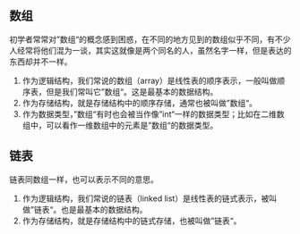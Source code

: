 ## 数组

初学者常常对”数组“的概念感到困惑，在不同的地方见到的数组似乎不同，有不少人经常将他们混为一谈，其实这就像是两个同名的人，虽然名字一样，但是表达的东西却并不一样。

1. 作为逻辑结构，我们常说的数组（array）是线性表的顺序表示，一般叫做顺序表，但是我们常叫它”数组“。这是最基本的数据结构。
2. 作为存储结构，就是存储结构中的顺序存储，通常也被叫做”数组“。
3. 作为数据类型，”数组“有时也会被当作像”int“一样的数据类型；比如在二维数组中，可以看作一维数组中的元素是”数组“的数据类型。

## 链表

链表同数组一样，也可以表示不同的意思。

1. 作为逻辑结构，我们常说的链表（linked list）是线性表的链式表示，被叫做”链表“。也是最基本的数据结构。
2. 作为存储结构，就是存储结构中的链式存储，也被叫做”链表“。
